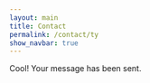 ```yaml
---
layout: main
title: Contact
permalink: /contact/ty
show_navbar: true
---
```


Cool! Your message has been sent.
